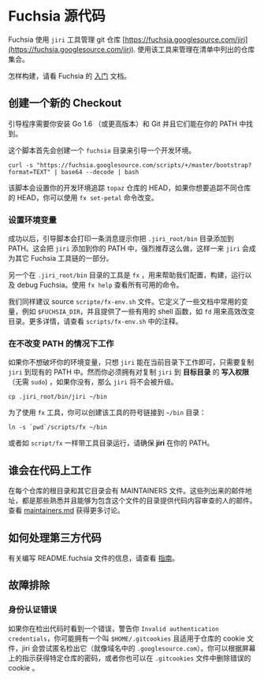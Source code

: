 Fuchsia 源代码
==============

Fuchsia 使用 `jiri` 工具管理 git 仓库
[https://fuchsia.googlesource.com/jiri](https://fuchsia.googlesource.com/jiri).
使用该工具来管理在清单中列出的仓库集合。

怎样构建，请看 Fuchsia 的 [入门](/getting_started.md) 文档。

## 创建一个新的 Checkout

引导程序需要你安装 Go 1.6 （或更高版本）和 Git 并且它们能在你的 PATH 中找到。

这个脚本首先会创建一个 `fuchsia` 目录来引导一个开发环境。

```
curl -s "https://fuchsia.googlesource.com/scripts/+/master/bootstrap?format=TEXT" | base64 --decode | bash
```

该脚本会设置你的开发环境追踪 `topaz` 仓库的 HEAD，如果你想要追踪不同仓库的 HEAD，你可以使用 `fx set-petal` 命令改变。


### 设置环境变量
成功以后，引导脚本会打印一条消息提示你把 `.jiri_root/bin` 目录添加到 PATH。这会把 `jiri` 添加到你的 PATH 中，强烈推荐这么做，这样一来 `jiri` 会成为其它 Fuchsia 工具链的一部分。

另一个在 `.jiri_root/bin` 目录的工具是 `fx` ，用来帮助我们配置，构建，运行以及 debug Fuchsia。使用 `fx help` 查看所有可用的命令。

我们同样建议 source `scripte/fx-env.sh` 文件。它定义了一些文档中常用的变量，例如 `$FUCHSIA_DIR`，并且提供了一些有用的 shell 函数，如 `fd` 用来高效改变目录。更多详情，请查看 `scripts/fx-env.sh` 中的注释。

### 在不改变 PATH 的情况下工作

如果你不想破坏你的环境变量，只想 `jiri` 能在当前目录下工作即可，只需要复制 `jiri` 到现有的 PATH 中。然而你必须拥有对复制 `jiri` 到 **目标目录** 的  **写入权限** （无需 `sudo`) ，如果你没有，那么 `jiri` 将不会被升级。

```
cp .jiri_root/bin/jiri ~/bin
```

为了使用 `fx` 工具，你可以创建该工具的符号链接到 `~/bin` 目录：
```
ln -s `pwd`/scripts/fx ~/bin
```

或者如 `script/fx` 一样带工具目录运行，请确保 **jiri** 在你的 PATH。

## 谁会在代码上工作

在每个仓库的根目录和其它目录会有 MAINTAINERS 文件。这些列出来的邮件地址，都是那些熟悉并且能够为包含这个文件的目录提供代码内容审查的人的邮件。查看 [maintainers.md](maintainers.md) 获得更多讨论。

## 如何处理第三方代码
有关编写 README.fuchsia 文件的信息，请查看 [指南](README.fuchsia.md)。

## 故障排除

### 身份认证错误
如果你在检出代码时看到一个错误，警告你 `Invalid authentication credentials`，你可能拥有一个叫 `$HOME/.gitcookies` 且适用于仓库的 cookie 文件，jiri 会尝试匿名检出它（就像域名中的 `.googlesource.com`）。你可以根据屏幕上的指示获得特定仓库的密码，或者你也可以在 `.gitcookies` 文件中删除错误的 cookie 。
